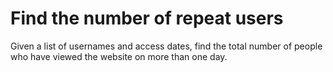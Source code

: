 # Find the number of repeat users

Given a list of usernames and access dates, find the total number of people who have viewed the website on more than one day.
